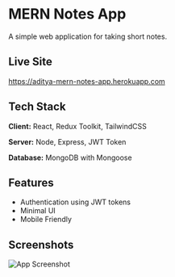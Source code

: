 # MERN Notes App

A simple web application for taking short notes.

## Live Site

https://aditya-mern-notes-app.herokuapp.com


## Tech Stack

**Client:** React, Redux Toolkit, TailwindCSS

**Server:** Node, Express, JWT Token

**Database:** MongoDB with Mongoose


## Features

- Authentication using JWT tokens
- Minimal UI
- Mobile Friendly


## Screenshots

![App Screenshot](https://user-images.githubusercontent.com/68722478/156499720-dd8295d7-6604-4ab0-9d70-1a07437712ef.png)

